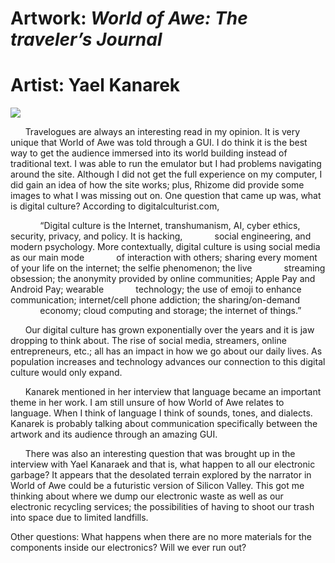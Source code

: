 # Artwork: *World of Awe: The traveler’s Journal*
# Artist: Yael Kanarek

![](https://media.giphy.com/media/aZg5FJVAHdB3G/giphy.gif)

&nbsp;&nbsp;&nbsp;&nbsp;&nbsp;&nbsp;Travelogues are always an interesting read in my opinion. It is very unique that World of Awe was told through a GUI. I do think it is the best way to get the audience immersed into its world building instead of traditional text. I was able to run the emulator but I had problems navigating around the site. Although I did not get the full experience on my computer, I did gain an idea of how the site works; plus, Rhizome did provide some images to what I was missing out on.  One question that came up was, what is digital culture? According to digitalculturist.com, 

&nbsp;&nbsp;&nbsp;&nbsp;&nbsp;&nbsp;&nbsp;&nbsp;&nbsp;&nbsp;&nbsp;&nbsp;“Digital culture is the Internet, transhumanism, AI, cyber ethics, security, privacy, and policy. It is hacking, &nbsp;&nbsp;&nbsp;&nbsp;&nbsp;&nbsp;&nbsp;&nbsp;&nbsp;&nbsp;&nbsp;&nbsp;social engineering, and modern psychology. More contextually, digital culture is using social media as our main mode &nbsp;&nbsp;&nbsp;&nbsp;&nbsp;&nbsp;&nbsp;&nbsp;&nbsp;&nbsp;&nbsp;&nbsp;of interaction with others; sharing every moment of your life on the internet; the selfie phenomenon; the live &nbsp;&nbsp;&nbsp;&nbsp;&nbsp;&nbsp;&nbsp;&nbsp;&nbsp;&nbsp;&nbsp;&nbsp;streaming obsession; the anonymity provided by online communities; Apple Pay and Android Pay; wearable &nbsp;&nbsp;&nbsp;&nbsp;&nbsp;&nbsp;&nbsp;&nbsp;&nbsp;&nbsp;&nbsp;&nbsp;technology; the use of emoji to enhance communication; internet/cell phone addiction; the sharing/on-demand &nbsp;&nbsp;&nbsp;&nbsp;&nbsp;&nbsp;&nbsp;&nbsp;&nbsp;&nbsp;&nbsp;&nbsp;economy; cloud computing and storage; the internet of things.”

&nbsp;&nbsp;&nbsp;&nbsp;&nbsp;&nbsp;Our digital culture has grown exponentially over the years and it is jaw dropping to think about. The rise of social media, streamers, online entrepreneurs, etc.; all has an impact in how we go about our daily lives. As population increases and technology advances our connection to this digital culture would only expand. 

&nbsp;&nbsp;&nbsp;&nbsp;&nbsp;&nbsp;Kanarek mentioned in her interview that language became an important theme in her work. I am still unsure of how World of Awe relates to language. When I think of language I think of sounds, tones, and dialects. Kanarek is probably talking about communication specifically between the artwork and its audience through an amazing GUI.

&nbsp;&nbsp;&nbsp;&nbsp;&nbsp;&nbsp;There was also an interesting question that was brought up in the interview with Yael Kanaraek and that is, what happen to all our electronic garbage? It appears that the desolated terrain explored by the narrator in World of Awe could be a futuristic version of Silicon Valley. This got me thinking about where we dump our electronic waste as well as our electronic recycling services; the possibilities of having to shoot our trash into space due to limited landfills.  

Other questions: What happens when there are no more materials for the components inside our electronics? Will we ever run out? 
